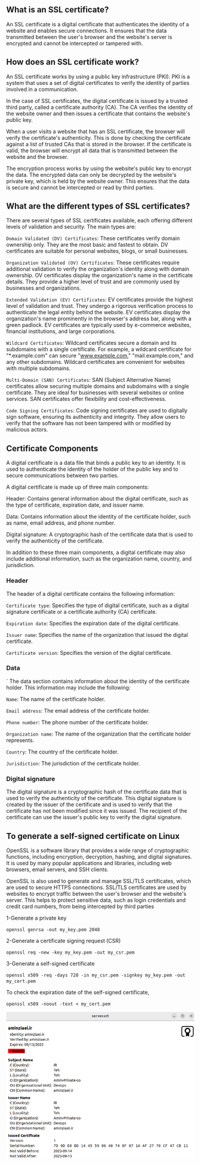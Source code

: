 ## What is an SSL certificate?

An SSL certificate is a digital certificate that authenticates the identity of a website and enables secure connections. It ensures that the data transmitted between the user's browser and the website's server is encrypted and cannot be intercepted or tampered with.

## How does an SSL certificate work?

An SSL certificate works by using a public key infrastructure (PKI). PKI is a system that uses a set of digital certificates to verify the identity of parties involved in a communication.

In the case of SSL certificates, the digital certificate is issued by a trusted third party, called a certificate authority (CA). The CA verifies the identity of the website owner and then issues a certificate that contains the website's public key.

When a user visits a website that has an SSL certificate, the browser will verify the certificate's authenticity. This is done by checking the certificate against a list of trusted CAs that is stored in the browser. If the certificate is valid, the browser will encrypt all data that is transmitted between the website and the browser.

The encryption process works by using the website's public key to encrypt the data. The encrypted data can only be decrypted by the website's private key, which is held by the website owner. This ensures that the data is secure and cannot be intercepted or read by third parties.



## What are the different types of SSL certificates?

There are several types of SSL certificates available, each offering different levels of validation and security. The main types are:

`Domain Validated (DV) Certificates`: These certificates verify domain ownership only. They are the most basic and fastest to obtain. DV certificates are suitable for personal websites, blogs, or small businesses.

`Organization Validated (OV) Certificates`: These certificates require additional validation to verify the organization's identity along with domain ownership. OV certificates display the organization's name in the certificate details. They provide a higher level of trust and are commonly used by businesses and organizations.

`Extended Validation (EV) Certificates`: EV certificates provide the highest level of validation and trust. They undergo a rigorous verification process to authenticate the legal entity behind the website. EV certificates display the organization's name prominently in the browser's address bar, along with a green padlock. EV certificates are typically used by e-commerce websites, financial institutions, and large corporations.

`Wildcard Certificates`: Wildcard certificates secure a domain and its subdomains with a single certificate. For example, a wildcard certificate for "*.example.com" can secure "www.example.com," "mail.example.com," and any other subdomains. Wildcard certificates are convenient for websites with multiple subdomains.

`Multi-Domain (SAN) Certificates`: SAN (Subject Alternative Name) certificates allow securing multiple domains and subdomains with a single certificate. They are ideal for businesses with several websites or online services. SAN certificates offer flexibility and cost-effectiveness.

`Code Signing Certificates`: Code signing certificates are used to digitally sign software, ensuring its authenticity and integrity. They allow users to verify that the software has not been tampered with or modified by malicious actors.

## Certificate Components

A digital certificate is a data file that binds a public key to an identity. It is used to authenticate the identity of the holder of the public key and to secure communications between two parties.

A digital certificate is made up of three main components:

Header: Contains general information about the digital certificate, such as the type of certificate, expiration date, and issuer name.

Data: Contains information about the identity of the certificate holder, such as name, email address, and phone number.

Digital signature: A cryptographic hash of the certificate data that is used to verify the authenticity of the certificate.

In addition to these three main components, a digital certificate may also include additional information, such as the organization name, country, and jurisdiction.

### Header

The header of a digital certificate contains the following information:

`Certificate type`: Specifies the type of digital certificate, such as a digital signature certificate or a certificate authority (CA) certificate.

`Expiration date`: Specifies the expiration date of the digital certificate.

`Issuer name`: Specifies the name of the organization that issued the digital certificate.

`Certificate version`: Specifies the version of the digital certificate.

### Data
`
The data section contains information about the identity of the certificate holder. This information may include the following:

`Name`: The name of the certificate holder.

`Email address`: The email address of the certificate holder.

`Phone number`: The phone number of the certificate holder.

`Organization name`: The name of the organization that the certificate holder represents.

`Country`: The country of the certificate holder.

`Jurisdiction`: The jurisdiction of the certificate holder.

### Digital signature

The digital signature is a cryptographic hash of the certificate data that is used to verify the authenticity of the certificate. This digital signature is created by the issuer of the certificate and is used to verify that the certificate has not been modified since it was issued. The recipient of the certificate can use the issuer's public key to verify the digital signature.

## To generate a self-signed certificate on Linux

OpenSSL is a software library that provides a wide range of cryptographic functions, including encryption, decryption, hashing, and digital signatures. It is used by many popular applications and libraries, including web browsers, email servers, and SSH clients.

OpenSSL is also used to generate and manage SSL/TLS certificates, which are used to secure HTTPS connections. SSL/TLS certificates are used by websites to encrypt traffic between the user's browser and the website's server. This helps to protect sensitive data, such as login credentials and credit card numbers, from being intercepted by third parties

1-Generate a private key
```
openssl genrsa -out my_key.pem 2048
```
2-Generate a certificate signing request (CSR)
```
openssl req -new -key my_key.pem -out my_csr.pem
```
3-Generate a self-signed certificate
```
openssl x509 -req -days 720 -in my_csr.pem -signkey my_key.pem -out my_cert.pem
```
To check the expiration date of the self-signed certificate,
```
openssl x509 -noout -text < my_cert.pem
```
![Alt text](https://github.com/amin1374/Bootcamp-Documents/blob/master/Task7/pictures/ssl.png)
